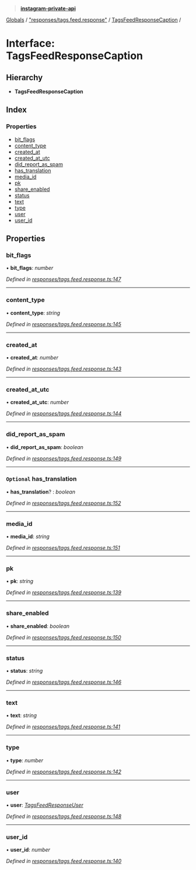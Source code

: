 > **[instagram-private-api](../README.md)**

[Globals](../README.md) / ["responses/tags.feed.response"](../modules/_responses_tags_feed_response_.md) / [TagsFeedResponseCaption](_responses_tags_feed_response_.tagsfeedresponsecaption.md) /

# Interface: TagsFeedResponseCaption

## Hierarchy

* **TagsFeedResponseCaption**

## Index

### Properties

* [bit_flags](_responses_tags_feed_response_.tagsfeedresponsecaption.md#bit_flags)
* [content_type](_responses_tags_feed_response_.tagsfeedresponsecaption.md#content_type)
* [created_at](_responses_tags_feed_response_.tagsfeedresponsecaption.md#created_at)
* [created_at_utc](_responses_tags_feed_response_.tagsfeedresponsecaption.md#created_at_utc)
* [did_report_as_spam](_responses_tags_feed_response_.tagsfeedresponsecaption.md#did_report_as_spam)
* [has_translation](_responses_tags_feed_response_.tagsfeedresponsecaption.md#optional-has_translation)
* [media_id](_responses_tags_feed_response_.tagsfeedresponsecaption.md#media_id)
* [pk](_responses_tags_feed_response_.tagsfeedresponsecaption.md#pk)
* [share_enabled](_responses_tags_feed_response_.tagsfeedresponsecaption.md#share_enabled)
* [status](_responses_tags_feed_response_.tagsfeedresponsecaption.md#status)
* [text](_responses_tags_feed_response_.tagsfeedresponsecaption.md#text)
* [type](_responses_tags_feed_response_.tagsfeedresponsecaption.md#type)
* [user](_responses_tags_feed_response_.tagsfeedresponsecaption.md#user)
* [user_id](_responses_tags_feed_response_.tagsfeedresponsecaption.md#user_id)

## Properties

###  bit_flags

• **bit_flags**: *number*

*Defined in [responses/tags.feed.response.ts:147](https://github.com/dilame/instagram-private-api/blob/173bc62/src/responses/tags.feed.response.ts#L147)*

___

###  content_type

• **content_type**: *string*

*Defined in [responses/tags.feed.response.ts:145](https://github.com/dilame/instagram-private-api/blob/173bc62/src/responses/tags.feed.response.ts#L145)*

___

###  created_at

• **created_at**: *number*

*Defined in [responses/tags.feed.response.ts:143](https://github.com/dilame/instagram-private-api/blob/173bc62/src/responses/tags.feed.response.ts#L143)*

___

###  created_at_utc

• **created_at_utc**: *number*

*Defined in [responses/tags.feed.response.ts:144](https://github.com/dilame/instagram-private-api/blob/173bc62/src/responses/tags.feed.response.ts#L144)*

___

###  did_report_as_spam

• **did_report_as_spam**: *boolean*

*Defined in [responses/tags.feed.response.ts:149](https://github.com/dilame/instagram-private-api/blob/173bc62/src/responses/tags.feed.response.ts#L149)*

___

### `Optional` has_translation

• **has_translation**? : *boolean*

*Defined in [responses/tags.feed.response.ts:152](https://github.com/dilame/instagram-private-api/blob/173bc62/src/responses/tags.feed.response.ts#L152)*

___

###  media_id

• **media_id**: *string*

*Defined in [responses/tags.feed.response.ts:151](https://github.com/dilame/instagram-private-api/blob/173bc62/src/responses/tags.feed.response.ts#L151)*

___

###  pk

• **pk**: *string*

*Defined in [responses/tags.feed.response.ts:139](https://github.com/dilame/instagram-private-api/blob/173bc62/src/responses/tags.feed.response.ts#L139)*

___

###  share_enabled

• **share_enabled**: *boolean*

*Defined in [responses/tags.feed.response.ts:150](https://github.com/dilame/instagram-private-api/blob/173bc62/src/responses/tags.feed.response.ts#L150)*

___

###  status

• **status**: *string*

*Defined in [responses/tags.feed.response.ts:146](https://github.com/dilame/instagram-private-api/blob/173bc62/src/responses/tags.feed.response.ts#L146)*

___

###  text

• **text**: *string*

*Defined in [responses/tags.feed.response.ts:141](https://github.com/dilame/instagram-private-api/blob/173bc62/src/responses/tags.feed.response.ts#L141)*

___

###  type

• **type**: *number*

*Defined in [responses/tags.feed.response.ts:142](https://github.com/dilame/instagram-private-api/blob/173bc62/src/responses/tags.feed.response.ts#L142)*

___

###  user

• **user**: *[TagsFeedResponseUser](_responses_tags_feed_response_.tagsfeedresponseuser.md)*

*Defined in [responses/tags.feed.response.ts:148](https://github.com/dilame/instagram-private-api/blob/173bc62/src/responses/tags.feed.response.ts#L148)*

___

###  user_id

• **user_id**: *number*

*Defined in [responses/tags.feed.response.ts:140](https://github.com/dilame/instagram-private-api/blob/173bc62/src/responses/tags.feed.response.ts#L140)*